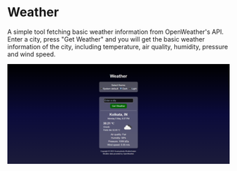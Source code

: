 # Weather

A simple tool fetching basic weather information from OpenWeather's API. Enter a city, press "Get Weather" and you will get the basic weather information of the city, including temperature, air quality, humidity, pressure and wind speed.

![Weather Dark Mode](./weather_dark_mode.png)
